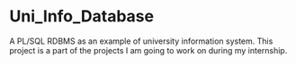 # Uni_Info_Database
A PL/SQL RDBMS as an example of university information system. 
This project is a part of the projects I am going to work on during my internship.

